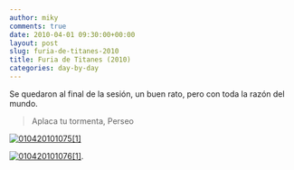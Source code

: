 ```yaml
---
author: miky
comments: true
date: 2010-04-01 09:30:00+00:00
layout: post
slug: furia-de-titanes-2010
title: Furia de Titanes (2010)
categories: day-by-day
---
```


Se quedaron al final de la sesión, un buen rato, pero con toda la razón del mundo.




> Aplaca tu tormenta, Perseo






[![010420101075[1]](http://www.dosidiotas.com/wp-content/0104201010751_thumb.jpg)](http://www.dosidiotas.com/wp-content/0104201010751.jpg)

 

[![010420101076[1]](http://www.dosidiotas.com/wp-content/0104201010761_thumb.jpg)](http://www.dosidiotas.com/wp-content/0104201010761.jpg).
